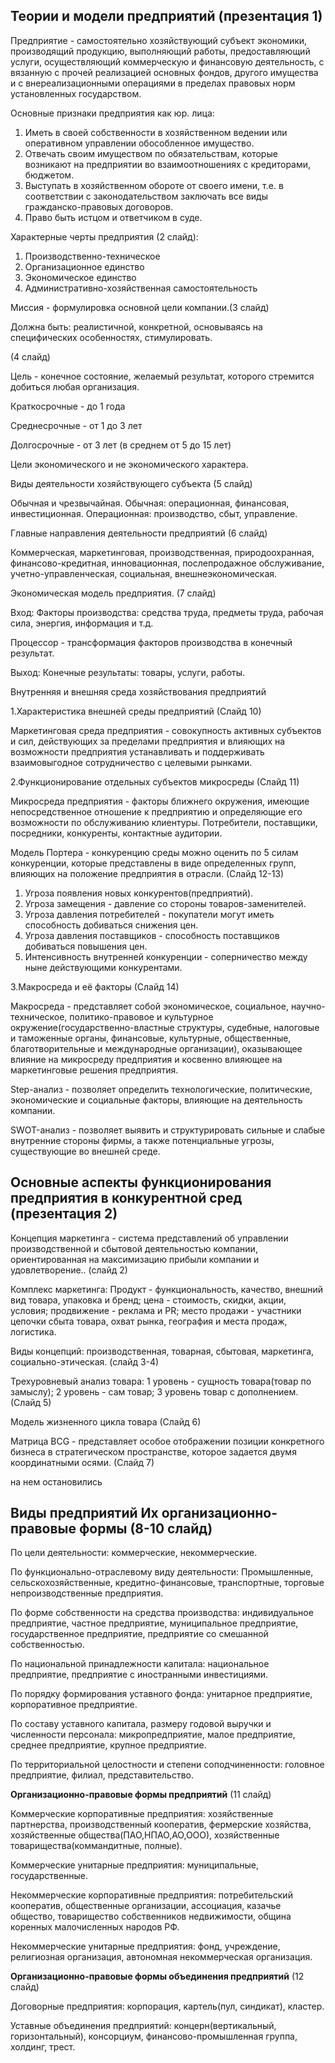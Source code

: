 ## Теории и модели предприятий (презентация 1)

Предприятие - самостоятельно хозяйствующий субъект экономики, производящий продукцию, выполняющий работы, предоставляющий услуги, осуществляющий коммерческую и финансовую деятельность, с вязанную с прочей реализацией основных фондов, другого имущества и с внереализационными операциями в пределах правовых норм установленных государством.

Основные признаки предприятия как юр. лица:

1. Иметь в своей собственности в хозяйственном ведении или оперативном управлении обособленное имущество.
2. Отвечать своим имуществом по обязательствам, которые возникают на предприятии во взаимоотношениях с кредиторами, бюджетом.
3. Выступать в хозяйственном обороте от своего имени, т.е. в соответствии с законодательством заключать все виды гражданско-правовых договоров.
4. Право быть истцом и ответчиком в суде.



Характерные черты предприятия (2 слайд):

1. Производственно-техническое
2. Организационное единство
3. Экономическое единство
4. Административно-хозяйственная самостоятельность



Миссия - формулировка основной цели компании.(3 слайд)

Должна быть: реалистичной, конкретной, основываясь на специфических особенностях, стимулировать.

(4 слайд)

Цель - конечное состояние, желаемый результат, которого стремится добиться любая организация.

Краткосрочные - до 1 года

Среднесрочные - от 1 до 3 лет

Долгосрочные - от 3 лет (в среднем от 5 до 15 лет)

Цели экономического и не экономического характера.



Виды деятельности хозяйствующего субъекта (5 слайд)

Обычная и чрезвычайная. Обычная: операционная, финансовая, инвестиционная. Операционная: производство, сбыт, управление.



Главные направления деятельности предприятий (6 слайд)

Коммерческая, маркетинговая, производственная, природоохранная, финансово-кредитная, инновационная, послепродажное обслуживание, учетно-управленческая, социальная, внешнеэкономическая.



Экономическая модель предприятия. (7 слайд)

Вход: Факторы производства: средства труда, предметы труда, рабочая сила, энергия, информация и т.д.

Процессор - трансформация факторов производства в конечный результат.

Выход: Конечные результаты: товары, услуги, работы.



Внутренняя и внешняя среда хозяйствования предприятий

1.Характеристика внешней среды предприятий (Слайд 10)

Маркетинговая среда предприятия - совокупность активных субъектов и сил, действующих за пределами предприятия и влияющих на возможности предприятия устанавливать и поддерживать взаимовыгодное сотрудничество с целевыми рынками.

2.Функционирование отдельных субъектов микросреды (Слайд 11)

Микросреда предприятия - факторы ближнего окружения, имеющие непосредственное отношение к предприятию и определяющие его возможности по обслуживанию клиентуры. Потребители, поставщики, посредники, конкуренты, контактные аудитории.

Модель Портера - конкуренцию среды можно оценить по 5 силам конкуренции, которые представлены в виде определенных групп, влияющих на положение предприятия в отрасли. (Слайд 12-13)

1. Угроза появления новых конкурентов(предприятий).
2. Угроза замещения - давление со стороны товаров-заменителей.
3. Угроза давления потребителей - покупатели могут иметь способность добиваться снижения цен.
4. Угроза давления поставщиков - способность поставщиков добиваться повышения цен.
5. Интенсивность внутренней конкуренции - соперничество между ныне действующими конкурентами.

3.Макросреда и её факторы (Слайд 14)

Макросреда - представляет собой экономическое, социальное, научно-техническое, политико-правовое и культурное окружение(государственно-властные структуры, судебные, налоговые и таможенные органы, финансовые, культурные, общественные, благотворительные и международные организации),  оказывающее влияние на микросреду предприятия и косвенно влияющее на маркетинговые решения предприятия. 



Step-анализ - позволяет определить технологические, политические, экономические и социальные факторы, влияющие на деятельность компании.

SWOT-анализ - позволяет выявить и структурировать сильные и слабые внутренние стороны фирмы, а также потенциальные угрозы, существующие во внешней среде.



## Основные аспекты функционирования предприятия в конкурентной сред (презентация 2)

Концепция маркетинга - система представлений об управлении производственной и сбытовой деятельностью компании, ориентированная на максимизацию прибыли компании и удовлетворение.. (слайд 2)

Комплекс маркетинга: Продукт - функциональность, качество, внешний вид товара, упаковка и бренд; цена - стоимость, скидки, акции, условия; продвижение - реклама и PR; место продажи - участники цепочки сбыта товара, охват рынка, география и места продаж, логистика.

Виды концепций: производственная, товарная, сбытовая, маркетинга, социально-этическая. (слайд 3-4)

Трехуровневый анализ товара: 1 уровень - сущность товара(товар по замыслу); 2 уровень - сам товар; 3 уровень товар с дополнением. (Слайд 5)

Модель жизненного цикла товара (Слайд 6)

Матрица BCG - представляет особое отображении позиции конкретного бизнеса в стратегическом пространстве, которое задается двумя координатными осями. (Слайд 7)

на нем остановились

## Виды предприятий  **Их организационно-правовые формы** (8-10 слайд)

По цели деятельности: коммерческие, некоммерческие.

По функционально-отраслевому виду деятельности: Промышленные, сельскохозяйственные, кредитно-финансовые, транспортные, торговые непроизводственные предприятия.

По форме собственности на средства производства: индивидуальное предприятие, частное предприятие, муниципальное предприятие, государственное предприятие, предприятие со смешанной собственностью.

По национальной принадлежности капитала: национальное предприятие, предприятие с иностранными инвестициями.

По порядку формирования уставного фонда: унитарное предприятие, корпоративное предприятие.

По составу уставного капитала, размеру годовой выручки и численности персонала: микропредприятие, малое предприятие, среднее предприятие, крупное предприятие.

По территориальной целостности и степени соподчиненности: головное предприятие, филиал, представительство.

**Организационно-правовые формы предприятий** (11 слайд)

Коммерческие корпоративные предприятия: хозяйственные партнерства, производственный кооператив, фермерские хозяйства, хозяйственные общества(ПАО,НПАО,АО,ООО), хозяйственные товарищества(коммандитные, полные).

Коммерческие унитарные предприятия: муниципальные, государственные.

Некоммерческие корпоративные предприятия: потребительский кооператив, общественные организации, ассоциация, казачье общество, товарищество собственников недвижимости, община коренных малочисленных народов РФ.

Некоммерческие унитарные предприятия: фонд, учреждение, религиозная организация, автономная некоммерческая организация.

**Организационно-правовые формы объединения предприятий** (12 слайд)

Договорные предприятия: корпорация, картель(пул, синдикат), кластер.

Уставные объединения предприятий: концерн(вертикальный, горизонтальный), консорциум, финансово-промышленная группа, холдинг, трест.

